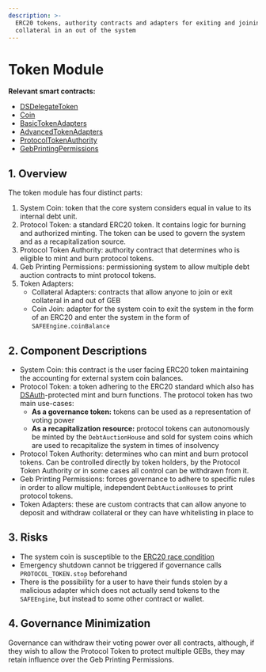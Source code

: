 ```yaml
---
description: >-
  ERC20 tokens, authority contracts and adapters for exiting and joining
  collateral in an out of the system
---
```


# Token Module

**Relevant smart contracts:**

* [DSDelegateToken](https://github.com/reflexer-labs/ds-token/blob/master/src/delegate.sol)
* [Coin](https://github.com/reflexer-labs/geb/blob/master/src/Coin.sol)
* [BasicTokenAdapters](https://github.com/reflexer-labs/geb/blob/master/src/BasicTokenAdapters.sol)
* [AdvancedTokenAdapters](https://github.com/reflexer-labs/geb-deploy/blob/master/src/AdvancedTokenAdapters.sol)
* [ProtocolTokenAuthority](https://github.com/reflexer-labs/geb-protocol-token-authority/blob/master/src/ProtocolTokenAuthority.sol)
* [GebPrintingPermissions](https://github.com/reflexer-labs/geb-printing-permissions/blob/master/src/GebPrintingPermissions.sol)

## 1. Overview <a id="1-introduction-summary"></a>

The token module has four distinct parts:

1. System Coin: token that the core system considers equal in value to its internal debt unit.
2. Protocol Token: a standard ERC20 token. It contains logic for burning and authorized minting. The token can be used to govern the system and as a recapitalization source.
3. Protocol Token Authority: authority contract that determines who is eligible to mint and burn protocol tokens.
4. Geb Printing Permissions: permissioning system to allow multiple debt auction contracts to mint protocol tokens.
5. Token Adapters:
   * Collateral Adapters: contracts that allow anyone to join or exit collateral in and out of GEB
   * Coin Join: adapter for the system coin to exit the system in the form of an ERC20 and enter the system in the form of `SAFEEngine.coinBalance`

## 2. Component Descriptions <a id="5-failure-modes-bounds-on-operating-conditions-and-external-risk-factors"></a>

* System Coin: this contract is the user facing ERC20 token maintaining the accounting for external system coin balances.
* Protocol Token: a token adhering to the ERC20 standard which also has [DSAuth](https://github.com/reflexer-labs/ds-auth)-protected mint and burn functions. The protocol token has two main use-cases:
  * **As a governance token:** tokens can be used as a representation of voting power
  * **As a recapitalization resource:** protocol tokens can autonomously be minted by the `DebtAuctionHouse` and sold for system coins which are used to recapitalize the system in times of insolvency
* Protocol Token Authority: determines who can mint and burn protocol tokens. Can be controlled directly by token holders, by the Protocol Token Authority or in some cases all control can be withdrawn from it.
* Geb Printing Permissions: forces governance to adhere to specific rules in order to allow multiple, independent `DebtAuctionHouse`s to print protocol tokens.
* Token Adapters: these are custom contracts that can allow anyone to deposit and withdraw collateral or they can have whitelisting in place to 

## 3. Risks <a id="5-failure-modes-bounds-on-operating-conditions-and-external-risk-factors"></a>

* The system coin is susceptible to the [ERC20 race condition](https://github.com/0xProject/0x-monorepo/issues/850)
* Emergency shutdown cannot be triggered if governance calls `PROTOCOL_TOKEN.stop` beforehand
* There is the possibility for a user to have their funds stolen by a malicious adapter which does not actually send tokens to the `SAFEEngine`, but instead to some other contract or wallet.

## 4. Governance Minimization

Governance can withdraw their voting power over all contracts, although, if they wish to allow the Protocol Token to protect multiple GEBs, they may retain influence over the Geb Printing Permissions.

